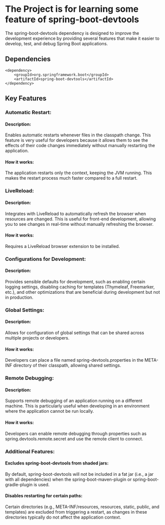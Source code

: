 # The Project is for learning some feature of spring-boot-devtools

The spring-boot-devtools dependency is designed to improve the development experience by providing several features that make it easier to develop, test, and debug Spring Boot applications.

## Dependencies 

    <dependency>
        <groupId>org.springframework.boot</groupId>
        <artifactId>spring-boot-devtools</artifactId>
    </dependency>

## Key Features

### Automatic Restart:

#### Description: 
Enables automatic restarts whenever files in the classpath change. This feature is very useful for developers because it allows them to see the effects of their code changes immediately without manually restarting the application.
#### How it works: 
The application restarts only the context, keeping the JVM running. This makes the restart process much faster compared to a full restart.

### LiveReload:

#### Description: 
Integrates with LiveReload to automatically refresh the browser when resources are changed. This is useful for front-end development, allowing you to see changes in real-time without manually refreshing the browser.
#### How it works: 
Requires a LiveReload browser extension to be installed.

### Configurations for Development:

#### Description:
Provides sensible defaults for development, such as enabling certain logging settings, disabling caching for templates (Thymeleaf, Freemarker, etc.), and other optimizations that are beneficial during development but not in production.

### Global Settings:

#### Description: 
Allows for configuration of global settings that can be shared across multiple projects or developers.

#### How it works: 
Developers can place a file named spring-devtools.properties in the META-INF directory of their classpath, allowing shared settings.

### Remote Debugging:

#### Description: 
Supports remote debugging of an application running on a different machine. This is particularly useful when developing in an environment where the application cannot be run locally.
#### How it works: 
Developers can enable remote debugging through properties such as spring.devtools.remote.secret and use the remote client to connect.

### Additional Features:

#### Excludes spring-boot-devtools from shaded jars: 
By default, spring-boot-devtools will not be included in a fat jar (i.e., a jar with all dependencies) when the spring-boot-maven-plugin or spring-boot-gradle-plugin is used.
#### Disables restarting for certain paths: 
Certain directories (e.g., META-INF/resources, resources, static, public, and templates) are excluded from triggering a restart, as changes in these directories typically do not affect the application context.